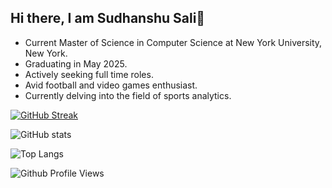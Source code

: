 ## Hi there, I am Sudhanshu Sali👋

- Current Master of Science in Computer Science at New York University, New York.
- Graduating in May 2025.
- Actively seeking full time roles.
- Avid football and video games enthusiast.
- Currently delving into the field of sports analytics.


[![GitHub Streak](https://streak-stats.demolab.com/?user=sudsali&theme=radical)](https://git.io/streak-stats)

![GitHub stats](https://github-readme-stats.vercel.app/api?username=sudsali&show_icons=true&theme=radical&rank_icon=github)

![Top Langs](https://github-readme-stats.vercel.app/api/top-langs/?username=sudsali&layout=compact)

![Github Profile Views](https://komarev.com/ghpvc/?username=sudsali&color=blueviolet)  
